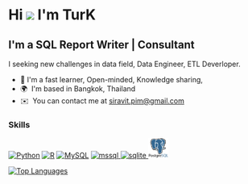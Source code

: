 Hi ![](https://user-images.githubusercontent.com/18350557/176309783-0785949b-9127-417c-8b55-ab5a4333674e.gif) I'm TurK
=========================================================================================================================================

I'm a SQL Report Writer | Consultant
----------

I seeking new challenges in data field, Data Engineer, ETL Deverloper.
* 🚀  I'm a fast learner, Open-minded, Knowledge sharing,
* 🌍  I'm based in Bangkok, Thailand
* ✉️  You can contact me at [siravit.pim@gmail.com](mailto:siravit.pim@gmail.com)

### Skills


<p align="left">
<a href="https://www.python.org/" target="_blank" rel="noreferrer"><img src="https://raw.githubusercontent.com/danielcranney/readme-generator/main/public/icons/skills/python-colored.svg" width="36" height="36" alt="Python" /></a>
<a href="https://www.r-project.org/Rlogo.png" target="_blank" rel="noreferrer"><img src="https://www.r-project.org/Rlogo.png" width="36" height="36" alt="R" /></a>
<a href="https://www.mysql.com/" target="_blank" rel="noreferrer"><img src="https://raw.githubusercontent.com/danielcranney/readme-generator/main/public/icons/skills/mysql-colored.svg" width="36" height="36" alt="MySQL" /></a>
<a href="https://www.microsoft.com/en-us/sql-server" target="_blank" rel="noreferrer"> <img src="https://www.svgrepo.com/show/303229/microsoft-sql-server-logo.svg" alt="mssql" width="40" height="40"/> </a> <a href="https://www.sqlite.org/" target="_blank" rel="noreferrer"> <img src="https://www.vectorlogo.zone/logos/sqlite/sqlite-icon.svg" alt="sqlite" width="40" height="40"/> </a> 
<a href="https://www.postgresql.org" target="_blank" rel="noreferrer"> <img src="https://raw.githubusercontent.com/devicons/devicon/master/icons/postgresql/postgresql-original-wordmark.svg" alt="postgresql" width="40" height="40"/> </a>
 
</p>


<!-- ### Socials

<p align="left"> <a href="https://www.github.com/siravit-pim" target="_blank" rel="noreferrer"><img src="https://raw.githubusercontent.com/danielcranney/readme-generator/main/public/icons/socials/github.svg" width="32" height="32" /></a></p> -->

<a href="https://github.com/siravit-pim" align="left"><img src="https://github-readme-stats.vercel.app/api/top-langs/?username=siravit-pim&langs_count=10&title_color=0891b2&text_color=ffffff&icon_color=0891b2&bg_color=1c1917&hide_border=true&locale=en&custom_title=Top%20%Languages" alt="Top Languages" /></a>




